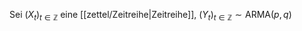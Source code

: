 Sei $(X_t)_{t \in \mathbb{Z}}$ eine [[zettel/Zeitreihe|Zeitreihe]], $(Y_t)_{t \in \mathbb{Z}} \sim \text{ARMA}(p, q)$